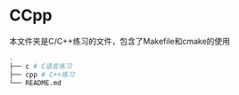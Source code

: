 # CCpp

本文件夹是C/C++练习的文件，包含了Makefile和cmake的使用

```bash
.
├── c # C语言练习
├── cpp # C++练习
└── README.md
```
